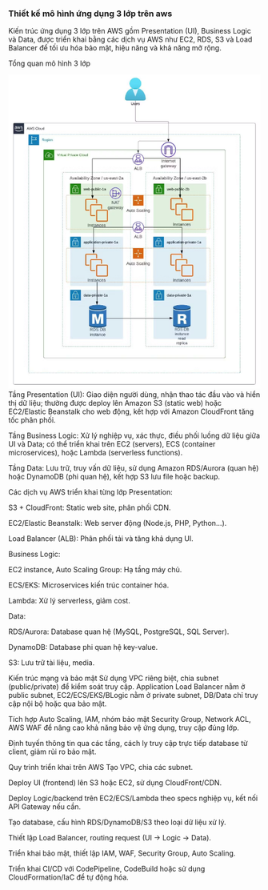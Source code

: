 ### Thiết kế mô hình ứng dụng 3 lớp trên aws

Kiến trúc ứng dụng 3 lớp trên AWS gồm Presentation (UI), Business Logic và Data, được triển khai bằng các dịch vụ AWS như EC2, RDS, S3 và Load Balancer để tối ưu hóa bảo mật, hiệu năng và khả năng mở rộng.

Tổng quan mô hình 3 lớp

![alt text](Image/01.%20aws%203%20tiers%20application.png)
Tầng Presentation (UI): Giao diện người dùng, nhận thao tác đầu vào và hiển thị dữ liệu; thường được deploy lên Amazon S3 (static web) hoặc EC2/Elastic Beanstalk cho web động, kết hợp với Amazon CloudFront tăng tốc phân phối.

Tầng Business Logic: Xử lý nghiệp vụ, xác thực, điều phối luồng dữ liệu giữa UI và Data; có thể triển khai trên EC2 (servers), ECS (container microservices), hoặc Lambda (serverless functions).

Tầng Data: Lưu trữ, truy vấn dữ liệu, sử dụng Amazon RDS/Aurora (quan hệ) hoặc DynamoDB (phi quan hệ), kết hợp S3 lưu file hoặc backup.

Các dịch vụ AWS triển khai từng lớp
Presentation:

S3 + CloudFront: Static web site, phân phối CDN.

EC2/Elastic Beanstalk: Web server động (Node.js, PHP, Python...).

Load Balancer (ALB): Phân phối tải và tăng khả dụng UI.

Business Logic:

EC2 instance, Auto Scaling Group: Hạ tầng máy chủ.

ECS/EKS: Microservices kiến trúc container hóa.

Lambda: Xử lý serverless, giảm cost.

Data:

RDS/Aurora: Database quan hệ (MySQL, PostgreSQL, SQL Server).

DynamoDB: Database phi quan hệ key-value.

S3: Lưu trữ tài liệu, media.

Kiến trúc mạng và bảo mật
Sử dụng VPC riêng biệt, chia subnet (public/private) để kiểm soát truy cập. Application Load Balancer nằm ở public subnet, EC2/ECS/EKS/BLogic nằm ở private subnet, DB/Data chỉ truy cập nội bộ hoặc qua bảo mật.

Tích hợp Auto Scaling, IAM, nhóm bảo mật Security Group, Network ACL, AWS WAF để nâng cao khả năng bảo vệ ứng dụng, truy cập đúng lớp.

Định tuyến thông tin qua các tầng, cách ly truy cập trực tiếp database từ client, giảm rủi ro bảo mật.

Quy trình triển khai trên AWS
Tạo VPC, chia các subnet.

Deploy UI (frontend) lên S3 hoặc EC2, sử dụng CloudFront/CDN.

Deploy Logic/backend trên EC2/ECS/Lambda theo specs nghiệp vụ, kết nối API Gateway nếu cần.

Tạo database, cấu hình RDS/DynamoDB/S3 theo loại dữ liệu xử lý.

Thiết lập Load Balancer, routing request (UI → Logic → Data).

Triển khai bảo mật, thiết lập IAM, WAF, Security Group, Auto Scaling.

Triển khai CI/CD với CodePipeline, CodeBuild hoặc sử dụng CloudFormation/IaC để tự động hóa.

